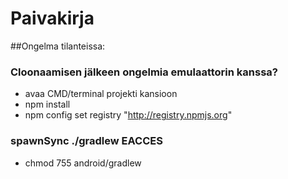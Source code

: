 # Paivakirja

##Ongelma tilanteissa:

### Cloonaamisen jälkeen ongelmia emulaattorin kanssa?
* avaa CMD/terminal projekti kansioon
* npm install
* npm config set registry "http://registry.npmjs.org"

### spawnSync ./gradlew EACCES
* chmod 755 android/gradlew

